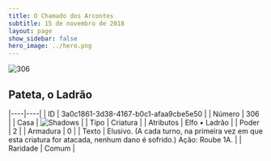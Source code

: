 ```yaml
---
title: O Chamado dos Arcontes
subtitle: 15 de novembro de 2018
layout: page
show_sidebar: false
hero_image: ../hero.png
---
```


![306](https://cdn.keyforgegame.com/media/card_front/pt/341_306_6374XF5G5XMR_pt.png)

## Pateta, o Ladrão

|----|----|
| ID | 3a0c1861-3d38-4167-b0c1-afaa9cbe5e50 |
| Número | 306 |
| Casa | ![Shadows](https://archonarcana.com/images/thumb/e/ee/Shadows.png/22px-Shadows.png "Sombras") |
| Tipo | Criatura |
| Atributos | Elfo • Ladrão |
| Poder | 2 |
| Armadura | 0 |
| Texto | Elusivo. (A cada turno, na primeira vez em que esta criatura for atacada, nenhum dano é sofrido.) Ação: Roube 1A. |
| Raridade | Comum |
